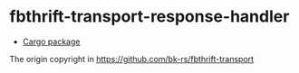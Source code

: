 # fbthrift-transport-response-handler

* [Cargo package](https://crates.io/crates/fbthrift-transport-response-handler)

The origin copyright in https://github.com/bk-rs/fbthrift-transport
